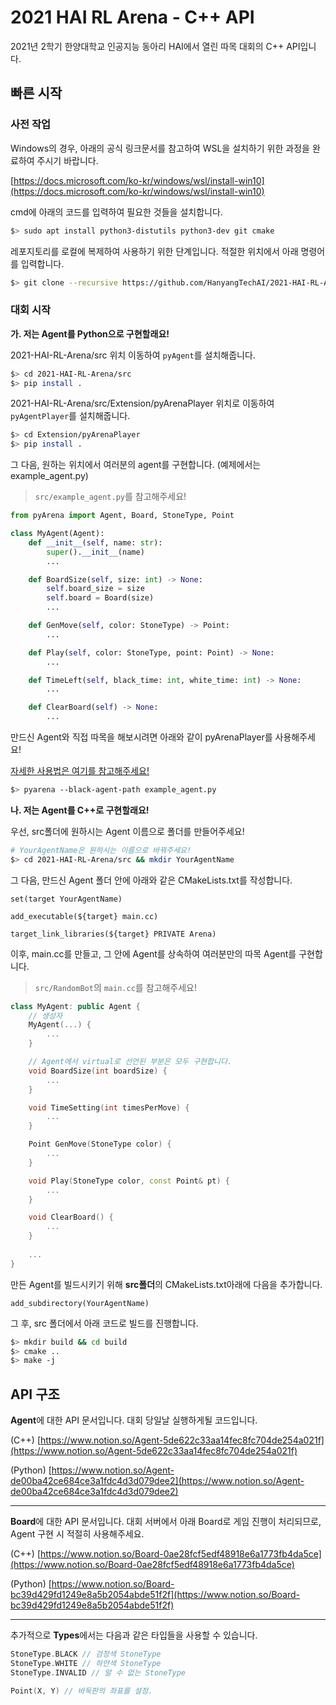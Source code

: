 # 2021 HAI RL Arena - C++ API
2021년 2학기 한양대학교 인공지능 동아리 HAI에서 열린 따목 대회의 C++ API입니다.

## 빠른 시작

### 사전 작업

Windows의 경우, 아래의 공식 링크문서를 참고하여 WSL을 설치하기 위한 과정을 완료하여 주시기 바랍니다.

[https://docs.microsoft.com/ko-kr/windows/wsl/install-win10](https://docs.microsoft.com/ko-kr/windows/wsl/install-win10)

cmd에 아래의 코드를 입력하여 필요한 것들을 설치합니다.

```bash
$> sudo apt install python3-distutils python3-dev git cmake
```

레포지토리를 로컬에 복제하여 사용하기 위한 단계입니다. 적절한 위치에서 아래 명령어를 입력합니다.

```bash
$> git clone --recursive https://github.com/HanyangTechAI/2021-HAI-RL-Arena
```

### 대회 시작

**가. 저는 Agent를 Python으로 구현할래요!**

2021-HAI-RL-Arena/src 위치 이동하여 `pyAgent`를 설치해줍니다.

```bash
$> cd 2021-HAI-RL-Arena/src
$> pip install .
```

2021-HAI-RL-Arena/src/Extension/pyArenaPlayer 위치로 이동하여 `pyAgentPlayer`를 설치해줍니다.

```bash
$> cd Extension/pyArenaPlayer
$> pip install .
```

그 다음, 원하는 위치에서 여러분의 agent를 구현합니다. (예제에서는 example_agent.py)

> `src/example_agent.py`를 참고해주세요!

```python
from pyArena import Agent, Board, StoneType, Point

class MyAgent(Agent):
	def __init__(self, name: str):
		super().__init__(name)
		...

	def BoardSize(self, size: int) -> None:
		self.board_size = size
		self.board = Board(size)
		...

	def GenMove(self, color: StoneType) -> Point:
		...

	def Play(self, color: StoneType, point: Point) -> None:
		...

	def TimeLeft(self, black_time: int, white_time: int) -> None:
		...

	def ClearBoard(self) -> None:
		...
```

만드신 Agent와 직접 따목을 해보시려면 아래와 같이 pyArenaPlayer를 사용해주세요!

[자세한 사용법은 여기를 참고해주세요!](https://github.com/HanyangTechAI/2021-HAI-RL-Arena/tree/master/src/Extension/pyArenaPlayer)
```bash
$> pyarena --black-agent-path example_agent.py
```

**나. 저는 Agent를 C++로 구현할래요!**

우선, src폴더에 원하시는 Agent 이름으로 폴더를 만들어주세요!

```bash
# YourAgentName은 원하시는 이름으로 바꿔주세요!
$> cd 2021-HAI-RL-Arena/src && mkdir YourAgentName
```

그 다음, 만드신 Agent 폴더 안에 아래와 같은 CMakeLists.txt를 작성합니다.

```
set(target YourAgentName)

add_executable(${target} main.cc)

target_link_libraries(${target} PRIVATE Arena)
```

이후, main.cc를 만들고, 그 안에 Agent를 상속하여 여러분만의 따목 Agent를 구현합니다.

> `src/RandomBot`의 `main.cc`를 참고해주세요!

```cpp
class MyAgent: public Agent {
	// 생성자
	MyAgent(...) {
		...
	}

	// Agent에서 virtual로 선언된 부분은 모두 구현합니다.
	void BoardSize(int boardSize) {
		...
	}

	void TimeSetting(int timesPerMove) {
		...
	}

	Point GenMove(StoneType color) {
		...
	}

	void Play(StoneType color, const Point& pt) {
		...
	}

	void ClearBoard() {
		...
	}
	
	...
}
```

만든 Agent를 빌드시키기 위해 **src폴더**의 CMakeLists.txt아래에 다음을 추가합니다.
```
add_subdirectory(YourAgentName)
```

그 후, src 폴더에서 아래 코드로 빌드를 진행합니다.

```bash
$> mkdir build && cd build
$> cmake ..
$> make -j
```

## API 구조

**Agent**에 대한 API 문서입니다. 대회 당일날 실행하게될 코드입니다.

(C++)      [https://www.notion.so/Agent-5de622c33aa14fec8fc704de254a021f](https://www.notion.so/Agent-5de622c33aa14fec8fc704de254a021f)

(Python)  [https://www.notion.so/Agent-de00ba42ce684ce3a1fdc4d3d079dee2](https://www.notion.so/Agent-de00ba42ce684ce3a1fdc4d3d079dee2)

---

**Board**에 대한 API 문서입니다. 대회 서버에서 아래 Board로 게임 진행이 처리되므로, Agent 구현 시 적절히 사용해주세요.

(C++)      [https://www.notion.so/Board-0ae28fcf5edf48918e6a1773fb4da5ce](https://www.notion.so/Board-0ae28fcf5edf48918e6a1773fb4da5ce)

(Python)  [https://www.notion.so/Board-bc39d429fd1249e8a5b2054abde51f2f](https://www.notion.so/Board-bc39d429fd1249e8a5b2054abde51f2f)

---

추가적으로 **Types**에서는 다음과 같은 타입들을 사용할 수 있습니다.

```cpp
StoneType.BLACK // 검정색 StoneType
StoneType.WHITE // 하얀색 StoneType
StoneType.INVALID // 알 수 없는 StoneType

Point(X, Y) // 바둑판의 좌표를 설정.
